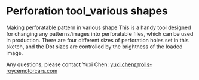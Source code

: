 # Perforation tool_various shapes
 Making perforatable pattern in various shape
 This is a handy tool designed for changing any patterns/images into perforatable files, which can be used in production. 
There are four different sizes of perforation holes set in this sketch, and the Dot sizes are controlled by the brightness of the loaded image.

Any questions, please contact Yuxi Chen: yuxi.chen@rolls-roycemotorcars.com
